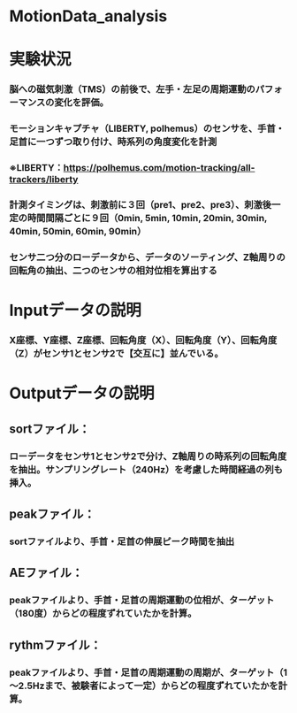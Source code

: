 # MotionData_analysis


# 実験状況
### 脳への磁気刺激（TMS）の前後で、左手・左足の周期運動のパフォーマンスの変化を評価。
### モーションキャプチャ（LIBERTY, polhemus）のセンサを、手首・足首に一つずつ取り付け、時系列の角度変化を計測
### ※LIBERTY：https://polhemus.com/motion-tracking/all-trackers/liberty
### 計測タイミングは、刺激前に３回（pre1、pre2、pre3）、刺激後一定の時間間隔ごとに９回（0min, 5min, 10min, 20min, 30min, 40min, 50min, 60min, 90min）
### センサ二つ分のローデータから、データのソーティング、Z軸周りの回転角の抽出、二つのセンサの相対位相を算出する

# Inputデータの説明
### X座標、Y座標、Z座標、回転角度（X）、回転角度（Y）、回転角度（Z）がセンサ1とセンサ2で【交互に】並んでいる。


# Outputデータの説明
## sortファイル：
### ローデータをセンサ1とセンサ2で分け、Z軸周りの時系列の回転角度を抽出。サンプリングレート（240Hz）を考慮した時間経過の列も挿入。
## peakファイル：
### sortファイルより、手首・足首の伸展ピーク時間を抽出
## AEファイル：
### peakファイルより、手首・足首の周期運動の位相が、ターゲット（180度）からどの程度ずれていたかを計算。
## rythmファイル：
### peakファイルより、手首・足首の周期運動の周期が、ターゲット（1～2.5Hzまで、被験者によって一定）からどの程度ずれていたかを計算。
